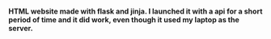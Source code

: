 #### HTML website made with flask and jinja. I launched it with a api for a short period of time and it did work, even though it used my laptop as the server.
